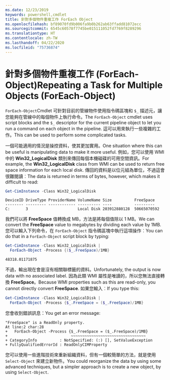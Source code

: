 ```yaml
---
ms.date: 12/23/2019
keywords: powershell,cmdlet
title: 針對多個物件重複工作 ForEach Object
ms.openlocfilehash: bf89070fd9b006fa9b0b262ab63ffadd81072ecc
ms.sourcegitcommit: 6545c60578f7745be015111052fd7769f8289296
ms.translationtype: HT
ms.contentlocale: zh-TW
ms.lasthandoff: 04/22/2020
ms.locfileid: "75736874"
---
```

# <a name="repeating-a-task-for-multiple-objects-foreach-object"></a><span data-ttu-id="11e53-103">針對多個物件重複工作 (ForEach-Object)</span><span class="sxs-lookup"><span data-stu-id="11e53-103">Repeating a Task for Multiple Objects (ForEach-Object)</span></span>

<span data-ttu-id="11e53-104">`ForEach-Object`Cmdlet 可針對目前的管線物件使用指令碼區塊和 `$_` 描述元，讓您能夠在管線中的每個物件上執行命令。</span><span class="sxs-lookup"><span data-stu-id="11e53-104">The `ForEach-Object` cmdlet uses script blocks and the `$_` descriptor for the current pipeline object to let you run a command on each object in the pipeline.</span></span> <span data-ttu-id="11e53-105">這可以用來執行一些複雜的工作。</span><span class="sxs-lookup"><span data-stu-id="11e53-105">This can be used to perform some complicated tasks.</span></span>

<span data-ttu-id="11e53-106">一個可能適用的情況是操控資料，使其更加實用。</span><span class="sxs-lookup"><span data-stu-id="11e53-106">One situation where this can be useful is manipulating data to make it more useful.</span></span> <span data-ttu-id="11e53-107">例如，您可以使用 WMI 中的 **Win32_LogicalDisk** 類別來傳回每個本機磁碟的可用空間資訊。</span><span class="sxs-lookup"><span data-stu-id="11e53-107">For example, the **Win32_LogicalDisk** class from WMI can be used to return free space information for each local disk.</span></span> <span data-ttu-id="11e53-108">傳回的資料是以位元組為單位，不過這會很難閱讀︰</span><span class="sxs-lookup"><span data-stu-id="11e53-108">The data is returned in terms of bytes, however, which makes it difficult to read:</span></span>

```powershell
Get-CimInstance -Class Win32_LogicalDisk
```

```Output
DeviceID DriveType ProviderName VolumeName Size          FreeSpace
-------- --------- ------------ ---------- ----          ---------
C:       3                      Local Disk 203912880128  50665070592
```

<span data-ttu-id="11e53-109">我們可以將 **FreeSpace** 值轉換成 MB，方法是將每個值除以 1 MB。</span><span class="sxs-lookup"><span data-stu-id="11e53-109">We can convert the **FreeSpace** value to megabytes by dividing each value by 1MB.</span></span> <span data-ttu-id="11e53-110">您可以輸入下列命令，在 `ForEach-Object` 指令碼區塊中執行這項操作︰</span><span class="sxs-lookup"><span data-stu-id="11e53-110">You can do that in a `ForEach-Object` script block by typing:</span></span>

```powershell
Get-CimInstance -Class Win32_LogicalDisk |
  ForEach-Object -Process {($_.FreeSpace)/1MB}
```

```Output
48318.01171875
```

<span data-ttu-id="11e53-111">不過，輸出現在會是沒有相關聯標籤的資料。</span><span class="sxs-lookup"><span data-stu-id="11e53-111">Unfortunately, the output is now data with no associated label.</span></span> <span data-ttu-id="11e53-112">因為此類 WMI 屬性是唯讀的，所以您無法直接轉換 **FreeSpace**。</span><span class="sxs-lookup"><span data-stu-id="11e53-112">Because WMI properties such as this are read-only, you cannot directly convert **FreeSpace**.</span></span> <span data-ttu-id="11e53-113">如果您輸入︰</span><span class="sxs-lookup"><span data-stu-id="11e53-113">If you type this:</span></span>

```powershell
Get-CimInstance -Class Win32_LogicalDisk |
  ForEach-Object -Process {$_.FreeSpace = ($_.FreeSpace)/1MB}
```

<span data-ttu-id="11e53-114">您會收到錯誤訊息：</span><span class="sxs-lookup"><span data-stu-id="11e53-114">You get an error message:</span></span>

```Output
"FreeSpace" is a ReadOnly property.
At line:2 char:28
+   ForEach-Object -Process {$_.FreeSpace = ($_.FreeSpace)/1MB}
+                            ~~~~~~~~~~~~~~~~~~~~~~~~~~~~~~~~~
+ CategoryInfo          : NotSpecified: (:) [], SetValueException
+ FullyQualifiedErrorId : ReadOnlyCIMProperty
```

<span data-ttu-id="11e53-115">您可以使用一些進階技術來重新組織資料，但有一個較簡單的方法，就是使用 `Select-Object` 來建立新物件。</span><span class="sxs-lookup"><span data-stu-id="11e53-115">You could reorganize the data by using some advanced techniques, but a simpler approach is to create a new object, by using `Select-Object`.</span></span>
